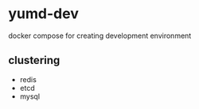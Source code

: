 # yumd-dev
docker compose for creating development environment

## clustering
 - redis
 - etcd
 - mysql
